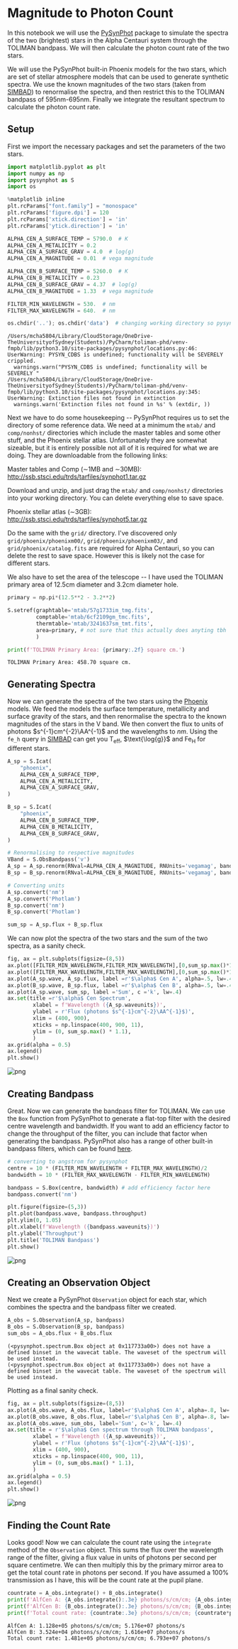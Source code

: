 # Magnitude to Photon Count

In this notebook we will use the [PySynPhot](https://pysynphot.readthedocs.io/en/latest/index.html) package to simulate the spectra of the two (brightest) stars in the Alpha Centauri system through the TOLIMAN bandpass. We will then calculate the photon count rate of the two stars.

We will use the PySynPhot built-in Phoenix models for the two stars, which are set of stellar atmosphere models that can be used to generate synthetic spectra. We use the known magnitudes of the two stars (taken from [SIMBAD](http://simbad.cds.unistra.fr/simbad/)) to renormalise the spectra, and then restrict this to the TOLIMAN bandpass of 595nm-695nm. Finally we integrate the resultant spectrum to calculate the photon count rate.

## Setup
First we import the necessary packages and set the parameters of the two stars.


```python
import matplotlib.pyplot as plt
import numpy as np
import pysynphot as S
import os

%matplotlib inline
plt.rcParams["font.family"] = "monospace"
plt.rcParams['figure.dpi'] = 120
plt.rcParams['xtick.direction'] = 'in'
plt.rcParams['ytick.direction'] = 'in'

ALPHA_CEN_A_SURFACE_TEMP = 5790.0  # K
ALPHA_CEN_A_METALICITY = 0.2
ALPHA_CEN_A_SURFACE_GRAV = 4.0  # log(g)
ALPHA_CEN_A_MAGNITUDE = 0.01  # vega magnitude

ALPHA_CEN_B_SURFACE_TEMP = 5260.0  # K
ALPHA_CEN_B_METALICITY = 0.23
ALPHA_CEN_B_SURFACE_GRAV = 4.37  # log(g)
ALPHA_CEN_B_MAGNITUDE = 1.33  # vega magnitude

FILTER_MIN_WAVELENGTH = 530.  # nm
FILTER_MAX_WAVELENGTH = 640.  # nm

os.chdir('..'); os.chdir('data')  # changing working directory so pysynphot can find the data
```

    /Users/mcha5804/Library/CloudStorage/OneDrive-TheUniversityofSydney(Students)/PyCharm/toliman-phd/venv-fmpb/lib/python3.10/site-packages/pysynphot/locations.py:46: UserWarning: PYSYN_CDBS is undefined; functionality will be SEVERELY crippled.
      warnings.warn("PYSYN_CDBS is undefined; functionality will be SEVERELY "
    /Users/mcha5804/Library/CloudStorage/OneDrive-TheUniversityofSydney(Students)/PyCharm/toliman-phd/venv-fmpb/lib/python3.10/site-packages/pysynphot/locations.py:345: UserWarning: Extinction files not found in extinction
      warnings.warn('Extinction files not found in %s' % (extdir, ))


Next we have to do some housekeeping -- PySynPhot requires us to set the directory of some reference data. We need at a minimum the `mtab/` and `comp/nonhst/` directories which include the master tables and some other stuff, and the Phoenix stellar atlas. Unfortunately they are somewhat sizeable, but it is entirely possible not all of it is required for what we are doing. They are downloadable from the following links:

Master tables and Comp ($\sim$1MB and $\sim$30MB): http://ssb.stsci.edu/trds/tarfiles/synphot1.tar.gz

Download and unzip, and just drag the `mtab/` and `comp/nonhst/` directories into your working directory. You can delete everything else to save space.

Phoenix stellar atlas ($\sim$3GB): http://ssb.stsci.edu/trds/tarfiles/synphot5.tar.gz

Do the same with the `grid/` directory. I've discovered only `grid/phoenix/phoenixm00/`, `grid/phoenix/phoenixm03/`, and `grid/phoenix/catalog.fits` are required for Alpha Centauri, so you can delete the rest to save space. However this is likely not the case for different stars.

We also have to set the area of the telescope -- I have used the TOLIMAN primary area of 12.5cm diameter and 3.2cm diameter hole.


```python
primary = np.pi*(12.5**2 - 3.2**2)

S.setref(graphtable='mtab/57g1733im_tmg.fits',
         comptable='mtab/6cf2109gm_tmc.fits',
         thermtable='mtab/3241637sm_tmt.fits',
         area=primary, # not sure that this actually does anyting tbh
         )

print(f'TOLIMAN Primary Area: {primary:.2f} square cm.')
```

    TOLIMAN Primary Area: 458.70 square cm.


## Generating Spectra
Now we can generate the spectra of the two stars using the [Phoenix](https://pysynphot.readthedocs.io/en/stable/appendixa.html#pysynphot-appendixa-phoenix) models. We feed the models the surface temperature, metallicity and surface gravity of the stars, and then renormalise the spectra to the known magnitudes of the stars in the V band. We then convert the flux to units of photons $s^{-1}cm^{-2}\AA^{-1}$ and the wavelengths to $nm$. Using the `fe_h` query in [SIMBAD](http://simbad.cds.unistra.fr/simbad/) can get you $\text{T}_\text{{eff}}$, $\text{\log{g}}$ and $\text{Fe}_\text{H}$ for different stars.


```python
A_sp = S.Icat(
    "phoenix",
    ALPHA_CEN_A_SURFACE_TEMP,
    ALPHA_CEN_A_METALICITY,
    ALPHA_CEN_A_SURFACE_GRAV,
)

B_sp = S.Icat(
    "phoenix",
    ALPHA_CEN_B_SURFACE_TEMP,
    ALPHA_CEN_B_METALICITY,
    ALPHA_CEN_B_SURFACE_GRAV,
)

# Renormalising to respective magnitudes
VBand = S.ObsBandpass('v')
A_sp = A_sp.renorm(RNval=ALPHA_CEN_A_MAGNITUDE, RNUnits='vegamag', band=VBand)
B_sp = B_sp.renorm(RNval=ALPHA_CEN_B_MAGNITUDE, RNUnits='vegamag', band=VBand)

# Converting units
A_sp.convert('nm')
A_sp.convert('Photlam')
B_sp.convert('nm')
B_sp.convert('Photlam')

sum_sp = A_sp.flux + B_sp.flux
```

We can now plot the spectra of the two stars and the sum of the two spectra, as a sanity check.


```python
fig, ax = plt.subplots(figsize=(8,5))
ax.plot([FILTER_MIN_WAVELENGTH,FILTER_MIN_WAVELENGTH],[0,sum_sp.max()*1.1], 'r--', alpha=.5)
ax.plot([FILTER_MAX_WAVELENGTH,FILTER_MAX_WAVELENGTH],[0,sum_sp.max()*1.1], 'r--', alpha=.5)
ax.plot(A_sp.wave, A_sp.flux, label =r'$\alpha$ Cen A', alpha=.5, lw=.4)
ax.plot(B_sp.wave, B_sp.flux, label =r'$\alpha$ Cen B', alpha=.5, lw=.4)
ax.plot(A_sp.wave, sum_sp, label ='Sum', c ='k', lw=.4)
ax.set(title =r'$\alpha$ Cen Spectrum',
        xlabel = f'Wavelength ({A_sp.waveunits})',
        ylabel = r'Flux (photons $s^{-1}cm^{-2}\AA^{-1}$)',
        xlim = (400, 900),
        xticks = np.linspace(400, 900, 11),
        ylim = (0, sum_sp.max() * 1.1),
        )
ax.grid(alpha = 0.5)
ax.legend()
plt.show()
```


    
![png](assets/photon_count_files/photon_count_8_0.png)
    


## Creating Bandpass
Great. Now we can generate the bandpass filter for TOLIMAN. We can use the `Box` function from PySynPhot to generate a flat-top filter with the desired centre wavelength and bandwidth. If you want to add an efficiency factor to change the throughput of the filter, you can include that factor when generating the bandpass.
PySynPhot also has a range of other built-in bandpass filters, which can be found [here](https://pysynphot.readthedocs.io/en/latest/bandpass.html).


```python
# converting to angstrom for pysynphot
centre = 10 * (FILTER_MIN_WAVELENGTH + FILTER_MAX_WAVELENGTH)/2
bandwidth = 10 * (FILTER_MAX_WAVELENGTH - FILTER_MIN_WAVELENGTH)

bandpass = S.Box(centre, bandwidth) # add efficiency factor here
bandpass.convert('nm')

plt.figure(figsize=(5,3))
plt.plot(bandpass.wave, bandpass.throughput)
plt.ylim(0, 1.05)
plt.xlabel(f'Wavelength ({bandpass.waveunits})')
plt.ylabel('Throughput')
plt.title('TOLIMAN Bandpass')
plt.show()
```


    
![png](assets/photon_count_files/photon_count_10_0.png)
    


## Creating an Observation Object
Next we create a PySynPhot `Observation` object for each star, which combines the spectra and the bandpass filter we created.


```python
A_obs = S.Observation(A_sp, bandpass)
B_obs = S.Observation(B_sp, bandpass)
sum_obs = A_obs.flux + B_obs.flux
```

    (<pysynphot.spectrum.Box object at 0x117733a00>) does not have a defined binset in the wavecat table. The waveset of the spectrum will be used instead.
    (<pysynphot.spectrum.Box object at 0x117733a00>) does not have a defined binset in the wavecat table. The waveset of the spectrum will be used instead.


Plotting as a final sanity check.


```python
fig, ax = plt.subplots(figsize=(8,5))
ax.plot(A_obs.wave, A_obs.flux, label=r'$\alpha$ Cen A', alpha=.8, lw=.4)
ax.plot(B_obs.wave, B_obs.flux, label=r'$\alpha$ Cen B', alpha=.8, lw=.4)
ax.plot(A_obs.wave, sum_obs, label='Sum', c='k', lw=.4)
ax.set(title = r'$\alpha$ Cen spectrum through TOLIMAN bandpass',
        xlabel = f'Wavelength ({A_sp.waveunits})',
        ylabel = r'Flux (photons $s^{-1}cm^{-2}\AA^{-1}$)',
        xlim = (400, 900),
        xticks = np.linspace(400, 900, 11),
        ylim = (0, sum_obs.max() * 1.1),
        )
ax.grid(alpha = 0.5)
ax.legend()
plt.show()
```


    
![png](assets/photon_count_files/photon_count_14_0.png)
    


## Finding the Count Rate
Looks good! Now we can calculate the count rate using the `integrate` method of the `Observation` object. This sums the flux over the wavelength range of the filter, giving a flux value in units of photons per second per square centimetre. We can then multiply this by the primary mirror area to get the total count rate in photons per second. If you have assumed a 100% transmission as I have, this will be the count rate at the pupil plane.


```python
countrate = A_obs.integrate() + B_obs.integrate()
print(f'AlfCen A: {A_obs.integrate():.3e} photons/s/cm/cm; {A_obs.integrate()*primary:.3e} photons/s')
print(f'AlfCen B: {B_obs.integrate():.3e} photons/s/cm/cm; {B_obs.integrate()*primary:.3e} photons/s')
print(f'Total count rate: {countrate:.3e} photons/s/cm/cm; {countrate*primary:.3e} photons/s')
```

    AlfCen A: 1.128e+05 photons/s/cm/cm; 5.176e+07 photons/s
    AlfCen B: 3.524e+04 photons/s/cm/cm; 1.616e+07 photons/s
    Total count rate: 1.481e+05 photons/s/cm/cm; 6.793e+07 photons/s



```python

```
